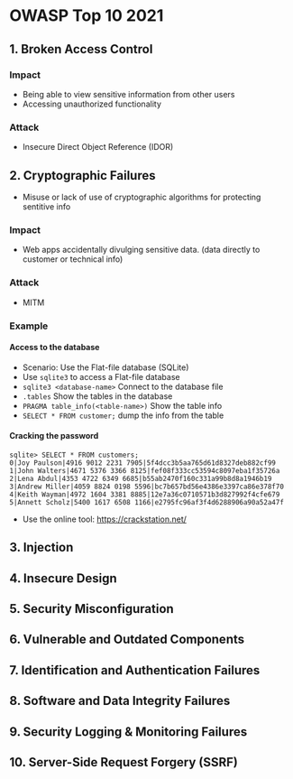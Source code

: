 # OWASP Top 10 2021

## 1. Broken Access Control

### Impact

- Being able to view sensitive information from other users
- Accessing unauthorized functionality

### Attack

- Insecure Direct Object Reference (IDOR)

## 2. Cryptographic Failures

- Misuse or lack of use of cryptographic algorithms for protecting sentitive info

### Impact

- Web apps accidentally divulging sensitive data. (data directly to customer or technical info)

### Attack

- MITM

### Example

#### Access to the database

- Scenario: Use the Flat-file database (SQLite)
- Use `sqlite3` to access a Flat-file database
- `sqlite3 <database-name>` Connect to the database file
- `.tables` Show the tables in the database
- `PRAGMA table_info(<table-name>)` Show the table info
- `SELECT * FROM customer;` dump the info from the table

#### Cracking the password

```
sqlite> SELECT * FROM customers;
0|Joy Paulson|4916 9012 2231 7905|5f4dcc3b5aa765d61d8327deb882cf99
1|John Walters|4671 5376 3366 8125|fef08f333cc53594c8097eba1f35726a
2|Lena Abdul|4353 4722 6349 6685|b55ab2470f160c331a99b8d8a1946b19
3|Andrew Miller|4059 8824 0198 5596|bc7b657bd56e4386e3397ca86e378f70
4|Keith Wayman|4972 1604 3381 8885|12e7a36c0710571b3d827992f4cfe679
5|Annett Scholz|5400 1617 6508 1166|e2795fc96af3f4d6288906a90a52a47f
```
- Use the online tool: https://crackstation.net/


## 3. Injection



## 4. Insecure Design



## 5. Security Misconfiguration



## 6. Vulnerable and Outdated Components



## 7. Identification and Authentication Failures



## 8. Software and Data Integrity Failures



## 9. Security Logging & Monitoring Failures



## 10. Server-Side Request Forgery (SSRF)



